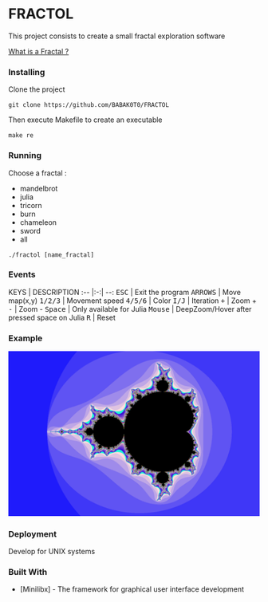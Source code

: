 # FRACTOL

This project consists to create a small fractal exploration software

[What is a Fractal ?](https://en.wikipedia.org/wiki/Fractal)

### Installing

Clone the project

```
git clone https://github.com/BABAK0T0/FRACTOL
```

Then execute Makefile to create an executable

```
make re
```

### Running

Choose a fractal :
* mandelbrot
* julia
* tricorn
* burn
* chameleon
* sword
* all


```
./fractol [name_fractal]
```

### Events

KEYS | DESCRIPTION
:-- |:-:| --:
<kbd>ESC</kbd> | Exit the program
<kbd>ARROWS</kbd> | Move map(x,y)
<kbd>1/2/3</kbd> | Movement speed
<kbd>4/5/6</kbd> | Color
<kbd>I/J</kbd> | Iteration
<kbd>+</kbd> | Zoom +
<kbd>-</kbd> | Zoom -
<kbd>Space</kbd> | Only available for Julia
<kbd>Mouse</kbd> | DeepZoom/Hover after pressed space on Julia
<kbd>R</kbd> | Reset

### Example

![fractol_mandelbrot](./fractol.png "fractol_mandelbrot")

### Deployment

Develop for UNIX systems

### Built With

* [Minilibx] - The framework for graphical user interface development

